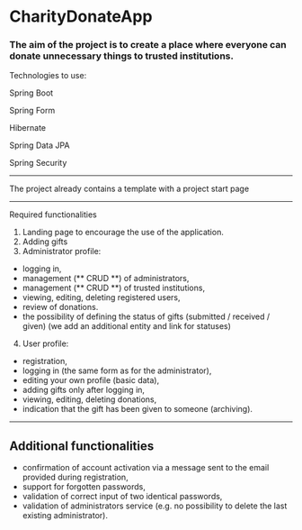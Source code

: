 # CharityDonateApp
### The aim of the project is to create a place where everyone can donate unnecessary things to trusted institutions.

Technologies to use:

Spring Boot

Spring Form

Hibernate

Spring Data JPA

Spring Security

____

The project already contains a template with a project start page
____
Required functionalities
1. Landing page to encourage the use of the application.
2. Adding gifts
3. Administrator profile:
- logging in,
- management (** CRUD **) of administrators,
- management (** CRUD **) of trusted institutions,
- viewing, editing, deleting registered users,
- review of donations.
- the possibility of defining the status of gifts (submitted / received / given)
  (we add an additional entity and link for statuses)
4. User profile:
- registration,
- logging in (the same form as for the administrator),
- editing your own profile (basic data),
- adding gifts only after logging in,
- viewing, editing, deleting donations,
- indication that the gift has been given to someone (archiving).
____
## Additional functionalities
- confirmation of account activation via a message sent to the email provided during registration,
- support for forgotten passwords,
- validation of correct input of two identical passwords,
- validation of administrators service (e.g. no possibility to delete the last existing administrator).